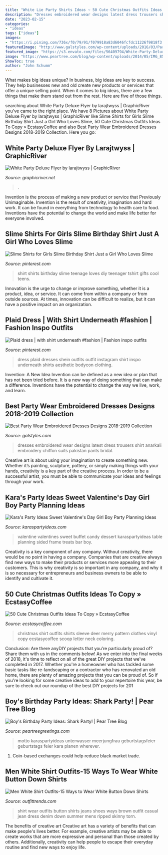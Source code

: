 ```yaml
---
title: "White Lie Party Shirts Ideas ~ 50 Cute Christmas Outfits Ideas To Copy » Ecstasycoffee"
description: "Dresses embroidered wear designs latest dress trousers shirt anarkali embroidery chiffon suits pakistan pants bridal"
date: "2023-02-15"
categories:
- "ideas"
tags: ["ideas"]
images:
- "https://i.pinimg.com/736x/f0/79/91/f079918a83d6046fcfdc11226f9818f3.jpg"
featuredImage: "http://www.galstyles.com/wp-content/uploads/2016/03/Party-Wear-Embroidered-Dresses-Designs-Collection-2016-2017-6.jpg"
featured_image: "https://s3.envato.com/files/56409794/White-Party-Deluxe-Flyer-preview.jpg"
image: "https://www.peartree.com/blog/wp-content/uploads/2014/05/IMG_8505cc.jpg"
ShowToc: true
author: "John Schumm"
---
```



What makes big ideas unique?
In business, big ideas are key to success. They help businesses new and old create new products or services that offer a unique selling point. When it comes to big ideas, there are a few things that make them stand out from the rest. Here are five of those things.

	

		
searching about White Party Deluxe Flyer by larajtwyss | GraphicRiver you've came to the right place. We have 8 Pictures about White Party Deluxe Flyer by larajtwyss | GraphicRiver like Slime Shirts for Girls Slime Birthday Shirt Just a Girl Who Loves Slime, 50 Cute Christmas Outfits Ideas To Copy » EcstasyCoffee and also Best Party Wear Embroidered Dresses Designs 2018-2019 Collection. Here you go:
		
    
## White Party Deluxe Flyer By Larajtwyss | GraphicRiver

<img loading=lazy src="https://s3.envato.com/files/56409794/White-Party-Deluxe-Flyer-preview.jpg" onerror="this.onerror=null;this.src='https://tse4.mm.bing.net/th?id=OIP.qOxKc4HLDmoya_OK4O8EkwHaKm&amp;pid=15.1';" alt="White Party Deluxe Flyer by larajtwyss | GraphicRiver">

_Source: graphicriver.net_

>. 

	

Invention is the process of making a new product or service that Previously Unimaginable. Invention is the result of creativity, imagination and hard work. It can be found in everything from technology to health care to food. Inventions have the potential to change the world and make life better for everyone involved.

    
## Slime Shirts For Girls Slime Birthday Shirt Just A Girl Who Loves Slime

<img loading=lazy src="https://i.pinimg.com/736x/f0/79/91/f079918a83d6046fcfdc11226f9818f3.jpg" onerror="this.onerror=null;this.src='https://tse4.mm.bing.net/th?id=OIP.arRnZLyvalZohgMzhJsW0AHaIl&amp;pid=15.1';" alt="Slime Shirts for Girls Slime Birthday Shirt Just a Girl Who Loves Slime">

_Source: pinterest.com_

>shirt shirts birthday slime teenage loves diy teenager tshirt gifts cool teens. 

	

Innovation is the urge to change or improve something, whether it is a product, idea, or service. It can come from within a company or from outside sources. At times, innovation can be difficult to realize, but it can have a positive impact on an organization.

    
## Plaid Dress | With Shirt Underneath #fashion | Fashion Inspo Outfits

<img loading=lazy src="https://i.pinimg.com/736x/22/3f/de/223fde870746a27300570daaffe417c6.jpg" onerror="this.onerror=null;this.src='https://tse3.mm.bing.net/th?id=OIP.Rj3kaRSL6blUb-PsNkcuawHaIF&amp;pid=15.1';" alt="Plaid dress | with shirt underneath #fashion | Fashion inspo outfits">

_Source: pinterest.com_

>dress plaid dresses shein outfits outfit instagram shirt inspo underneath shirts aesthetic bodycon clothing. 

	

Invention: A New Idea
Invention can be defined as a new idea or plan that has not been tried before. It is a new way of doing something that can make a difference. Inventions have the potential to change the way we live, work, and learn.

    
## Best Party Wear Embroidered Dresses Designs 2018-2019 Collection

<img loading=lazy src="http://www.galstyles.com/wp-content/uploads/2016/03/Party-Wear-Embroidered-Dresses-Designs-Collection-2016-2017-6.jpg" onerror="this.onerror=null;this.src='https://tse3.mm.bing.net/th?id=OIP.QaL9rmTUY6d-uvNGfIbxEwHaKL&amp;pid=15.1';" alt="Best Party Wear Embroidered Dresses Designs 2018-2019 Collection">

_Source: galstyles.com_

>dresses embroidered wear designs latest dress trousers shirt anarkali embroidery chiffon suits pakistan pants bridal. 

	

Creative art is about using your imagination to create something new. Whether it’s painting, sculpture, pottery, or simply making things with your hands, creativity is a key part of the creative process. In order to be a successful artist, you must be able to communicate your ideas and feelings through your work.

    
## Kara&#039;s Party Ideas Sweet Valentine&#039;s Day Girl Boy Party Planning Ideas

<img loading=lazy src="https://www.karaspartyideas.com/wp-content/uploads/2013/01/2012-02-06-15.22.15_600x900.jpg" onerror="this.onerror=null;this.src='https://tse2.mm.bing.net/th?id=OIP.TkW974cHmLHekogYhfe9_gHaLH&amp;pid=15.1';" alt="Kara&#039;s Party Ideas Sweet Valentine&#039;s Day Girl Boy Party Planning Ideas">

_Source: karaspartyideas.com_

>valentine valentines sweet buffet candy dessert karaspartyideas table planning sided frame treats bar boy. 

	

Creativity is a key component of any company. Without creativity, there would be no point in having a company. Companies that are creative always find new ways to make their products or services more appealing to their customers. This is why creativity is so important in any company, and why it is so necessary for entrepreneurs and business owners to be able to identify and cultivate it.

    
## 50 Cute Christmas Outfits Ideas To Copy » EcstasyCoffee

<img loading=lazy src="https://i1.wp.com/www.ecstasycoffee.com/wp-content/uploads/2016/10/Christmas-Scoop-Neck-Long-Sleeve-Deer-and-Letter-Pattern-T-Shirt.jpg" onerror="this.onerror=null;this.src='https://tse4.mm.bing.net/th?id=OIP.2qG1qPhc0Hn7OH5TDwUs2AHaLz&amp;pid=15.1';" alt="50 Cute Christmas Outfits Ideas To Copy » EcstasyCoffee">

_Source: ecstasycoffee.com_

>christmas shirt outfits shirts sleeve deer merry pattern clothes vinyl copy ecstasycoffee scoop letter neck coloring. 

	

Conclusion: Are there anyDIY projects that you’re particularly proud of? Share them with us in the comments below!
As we enter into the final weeks of 2018, it's time to reflect on all of the great DIY projects that we've completed in 2017. Whether you're a homeowner who has tackled some basic tasks like re-landscaping or a contractor who has renovated an old home, there are plenty of amazing projects that you can be proud of. So if you're looking for some creative ideas to add to your repertoire this year, be sure to check out our roundup of the best DIY projects for 201
    
## Boy&#039;s Birthday Party Ideas: Shark Party! | Pear Tree Blog

<img loading=lazy src="https://www.peartree.com/blog/wp-content/uploads/2014/05/IMG_8505cc.jpg" onerror="this.onerror=null;this.src='https://tse2.mm.bing.net/th?id=OIP.WH6P97OT4wds4msd1bkYaQHaLH&amp;pid=15.1';" alt="Boy&#039;s Birthday Party Ideas: Shark Party! | Pear Tree Blog">

_Source: peartreegreetings.com_

>motto karaspartyideas unterwasser meerjungfrau geburtstagsfeier geburtstags feier kara planen wherever. 

	

1. Coin-based exchanges could help reduce black market trade.

    
## Men White Shirt Outfits-15 Ways To Wear White Button Down Shirts

<img loading=lazy src="http://www.outfittrends.com/wp-content/uploads/2015/09/c9053a1d11210654750fb8a9883b6696.jpg" onerror="this.onerror=null;this.src='https://tse3.mm.bing.net/th?id=OIP.hYc2CQ5SWvLmvUOcPw_EYQHaLH&amp;pid=15.1';" alt="Men White Shirt Outfits-15 Ways to Wear White Button Down Shirts">

_Source: outfittrends.com_

>shirt wear outfits button shirts jeans shoes ways brown outfit casual jean dress denim down summer mens ripped skinny torn. 

	

The benefits of creative art
Creative art has a variety of benefits that can make people's lives better. For example, creative artists may be able to create works that are more expressive and personal than those created by others. Additionally, creativity can help people to escape their everyday routine and find new ways to enjoy life.

